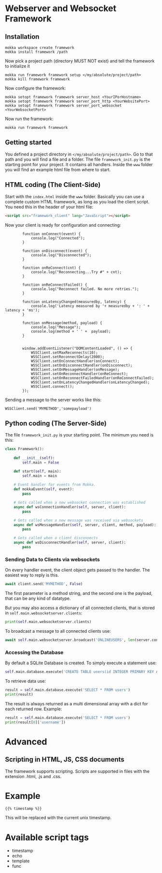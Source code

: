 # Webserver and Websocket Framework

## Installation
```
mokka workspace create framework
mokka install framework /path
```
Now pick a project path (directory MUST NOT exist) and tell the framework to initialize it
```
mokka run framework framework setup </my/absolute/project/path>
mokka kill framework framework
```

Now configure the framework:
```
mokka setopt framework framework server_host <YourIPorHostname>
mokka setopt framework framework server_port_http <YourWebsitePort>
mokka setopt framework framework server_port_websocket <YourWebsocketPort>
```


Now run the framework:
```
mokka run framework framework
```

## Getting started
You defined a project directory in `</my/absolute/project/path>`. Go to that path and you will find a file and a folder. The file `framework_init.py` is the starting point for your project. It contains all handlers. Inside the `www` folder you will find an example html file from where to start.

## HTML coding (The Client-Side)
Start with the `index.html` inside the `www` folder. Basically you can use a complete custom HTML framework, as long as you load the client script. You need this in the header of your html file:
```HTML
<script src="framework_client" lang="JavaScript"></script>
```
Now your client is ready for configuration and connecting:
```JS
        function onConnect(event) {
            console.log("Connected");
        }

        function onDisconnect(event) {
            console.log("Disconnected");
        }

        function onReConnect(cnt) {
            console.log("Reconnecting...Try #" + cnt);
        }

        function onReConnectFailed() {
            console.log("Reconnect failed. No more retries.");
        }

        function onLatencyChanged(measuredby, latency) {
            console.log('Latency measured by '+ measuredby + ': ' + latency + 'ms');
        }

        function onMessage(method, payload) {
            console.log("Message");
            console.log(method + ' ' +  payload);
        }


        window.addEventListener("DOMContentLoaded", () => {
            WSSClient.setMaxReconnects(10);
            WSSClient.setReconnectDelay(2000);
            WSSClient.setOnConnectHandler(onConnect);
            WSSClient.setOnDisconnectHandler(onDisconnect);
            WSSClient.setOnMessageHandler(onMessage);
            WSSClient.setOnReconnectHandler(onReConnect);
            WSSClient.setOnReconnectFailedHandler(onReConnectFailed);
            WSSClient.setOnLatencyChangedHandler(onLatencyChanged);
            WSSClient.connect();            
        });  
```
Sending a message to the server works like this:
```JS
WSSClient.send('MYMETHOD','somepayload')
```


## Python coding (The Server-Side)
The file `framework_init.py` is your starting point. The minimum you need is this:
```python
class Framework():
    
    def __init__(self):
        self.main = False

    def start(self, main):
        self.main = main
    
    # Event handler for events from Mokka. 
    def mokkaEvent(self, event):
        pass

    # Gets called when a new websocket connection was established
    async def wsConnectionHandler(self, server, client):
        pass

    # Gets called when a new message was received via websockets
    async def wsMessageHandler(self, server, client, method, payload):
        pass

    # Gets called when a client disconnects
    async def wsDisconnectHandler(self, server, client):
        pass
```

### Sending Data to Clients via websockets
On every handler event, the client object gets passed to the handler. The easiest way to reply is this.
```python
await client.send('MYMETHOD', False)
```
The first parameter is a method string, and the second one is the payload, that can be any kind of datatype.

But you may also access a dictionary of all connected clients, that is stored in `self.main.websocketserver.clients`:

```python
print(self.main.websocketserver.clients)
```

To broadcast a message to all connected clients use:
```python
await self.main.websocketserver.broadcast('ONLINEUSERS', len(server.connections))
```

### Accessing the Database
By default a SQLite Database is created. To simply execute a statement use:
```python
self.main.database.execute('CREATE TABLE users(id INTEGER PRIMARY KEY AUTOINCREMENT, username TEXT NOT NULL, password TEXT NOT NULL)')
```

To retrieve data use:
```python
result = self.main.database.execute('SELECT * FROM users')
print(result)
```
The result is always returned as a multi dimensional array with a dict for each returned row.
Example:
```python
result = self.main.database.execute('SELECT * FROM users')
print(result[0]['username'])    
```
# Advanced
## Scripting in HTML, JS, CSS documents
The framework supports scripting. Scripts are supported in files with the extension .html, .js and .css.
# Example
```
{{% timestamp %}}
```
This will be replaced with the current unix timestamp.

# Available script tags
- timestamp
- echo <TEXT>
- template <PATH>
- func <FUNCTION WITH PARAMETERS>